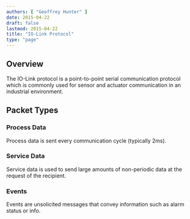```yaml
---
authors: [ "Geoffrey Hunter" ]
date: 2015-04-22
draft: false
lastmod: 2015-04-22
title: "IO-Link Protocol"
type: "page"
---
```


## Overview

The IO-Link protocol is a point-to-point serial communication protocol which is commonly used for sensor and actuator communication in an industrial environment.

## Packet Types

### Process Data

Process data is sent every communication cycle (typically 2ms).

### Service Data

Service data is used to send large amounts of non-periodic data at the request of the recipient. 

### Events

Events are unsolicited messages that convey information such as alarm status or info.
